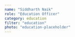 ```yaml
---
name: "Siddharth Naik"
role: "Education Officer"
category: education
filter: "education"
photo: "education-placeholder"
---
```

